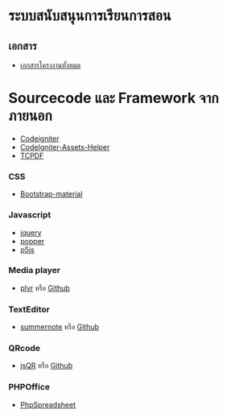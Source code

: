 # ระบบสนับสนุนการเรียนการสอน
## เอกสาร

* [เอกสารโครงงานทั้งหมด](https://drive.google.com/open?id=1sBW4a9so7kQJmf1b4AeiMdNikJ9y9OeT)

# Sourcecode และ Framework จากภายนอก
* [Codeigniter](https://codeigniter.com)
* [CodeIgniter-Assets-Helper](https://github.com/gpedro/CodeIgniter-Assets-Helper)
* [TCPDF](https://tcpdf.org)
### CSS
* [Bootstrap-material](http://daemonite.github.io/material)
### Javascript
* [jquery](https://jquery.com)
* [popper](https://popper.js.org)
* [p5js](https://p5js.org/)
### Media player
* [plyr](https://plyr.io) หรือ [Github](https://github.com/sampotts/plyr)
### TextEditor
* [summernote](https://summernote.org) หรือ [Github](https://github.com/deepinbubblegum/summernote)
### QRcode
* [jsQR](https://cozmo.github.io/jsQR/) หรือ [Github](https://github.com/deepinbubblegum/summernote)
### PHPOffice

* [PhpSpreadsheet](https://github.com/PHPOffice/PhpSpreadsheet)